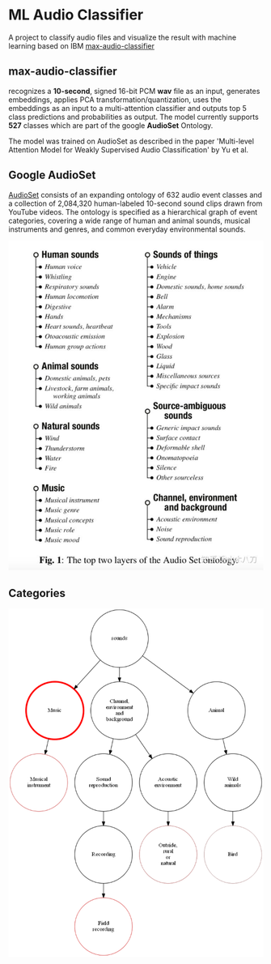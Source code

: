 # ML Audio Classifier

A project to classify audio files and visualize the result with machine learning based on IBM [max-audio-classifier](https://developer.ibm.com/exchanges/models/all/max-audio-classifier/)

## max-audio-classifier
recognizes a **10-second**, signed 16-bit PCM **wav** file as an input, generates embeddings, applies PCA transformation/quantization, uses the embeddings as an input to a multi-attention classifier and outputs top 5 class predictions and probabilities as output. The model currently supports **527** classes which are part of the google **AudioSet** Ontology.

The model was trained on AudioSet as described in the paper 'Multi-level Attention Model for Weakly Supervised Audio Classification' by Yu et al.

## Google AudioSet
[AudioSet](https://research.google.com/audioset/) consists of an expanding ontology of 632 audio event classes and a collection of 2,084,320 human-labeled 10-second sound clips drawn from YouTube videos. The ontology is specified as a hierarchical graph of event categories, covering a wide range of human and animal sounds, musical instruments and genres, and common everyday environmental sounds.

![AduioSet Ontology](AudioSet_Ontology.jpg)
## Categories
![Category Tree](category-tree.png)


